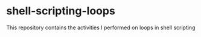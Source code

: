 # shell-scripting-loops
This repository contains the activities I performed on loops in shell scripting
